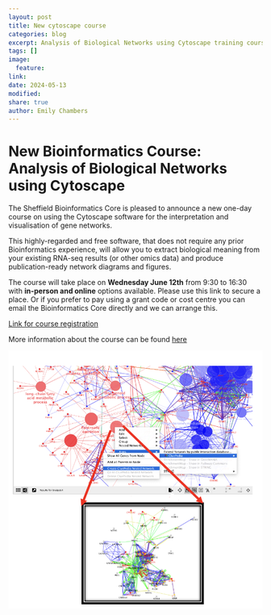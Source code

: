 ```yaml
---
layout: post
title: New cytoscape course
categories: blog
excerpt: Analysis of Biological Networks using Cytoscape training course - available to book now!
tags: []
image:
  feature:
link:
date: 2024-05-13
modified:
share: true
author: Emily Chambers
---
```


# New Bioinformatics Course: Analysis of Biological Networks using Cytoscape

The Sheffield Bioinformatics Core is pleased to announce a new one-day course on using the Cytoscape software for the interpretation and visualisation of gene networks.

This highly-regarded and free software, that does not require any prior Bioinformatics experience, will allow you to extract biological meaning from your existing RNA-seq results (or other omics data) and produce publication-ready network diagrams and figures.

The course will take place on **Wednesday June 12th** from 9:30 to 16:30 with **in-person and online** options available. Please use this link to secure a place. Or if you prefer to pay using a grant code or cost centre you can email the Bioinformatics Core directly and we can arrange this.

[Link for course registration](https://onlineshop.shef.ac.uk/conferences-and-events/faculty-of-medicine-dentistry-and-health/medical-school)

More information about the course can be found [here](https://sbc.shef.ac.uk/training/2024_06_12_cytoscape)


![cytoscape-image](/assets/images/cytoscape-image.png)

